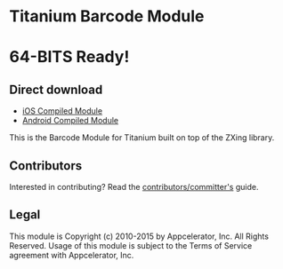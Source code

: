 Titanium Barcode Module
=======

64-BITS Ready!
==============

Direct download
----
- [iOS Compiled Module](https://raw.githubusercontent.com/rpavez/ti.barcode/master/ios/ti.barcode-iphone-1.9.1.zip) 
- [Android Compiled Module](https://github.com/rpavez/ti.barcode/blob/master/android/dist/ti.barcode-android-2.3.5.zip)

This is the Barcode Module for Titanium built on top of the ZXing library.

## Contributors

Interested in contributing? Read the [contributors/committer's](https://wiki.appcelerator.org/display/community/Home) guide.

## Legal

This module is Copyright (c) 2010-2015 by Appcelerator, Inc. All Rights Reserved. Usage of this module is subject to 
the Terms of Service agreement with Appcelerator, Inc. 
